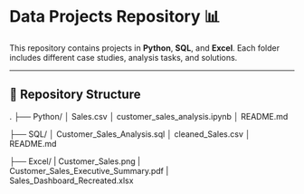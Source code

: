 # Data Projects Repository 📊

This repository contains projects in **Python**, **SQL**, and **Excel**. Each folder includes different case studies, analysis tasks, and solutions.

---

## 📂 Repository Structure

.
├── Python/
│ Sales.csv
│ customer_sales_analysis.ipynb
│ README.md


├── SQL/
│ Customer_Sales_Analysis.sql
│ cleaned_Sales.csv
│ README.md


├── Excel/
| Customer_Sales.png
| Customer_Sales_Executive_Summary.pdf
| Sales_Dashboard_Recreated.xlsx


